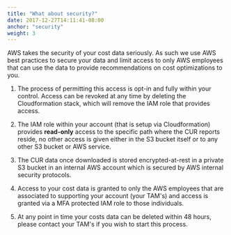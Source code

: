 ```yaml
---
title: "What about security?"
date: 2017-12-27T14:11:41-08:00
anchor: "security"
weight: 3
---
```


AWS takes the security of your cost data seriously. As such we use AWS best practices to secure your data and limit access to only AWS employees that can use the data to provide recommendations on cost optimizations to you. 

1. The process of permitting this access is opt-in and fully within your control. Access can be revoked at any time by deleting the Cloudformation stack, which will remove the IAM role that provides access.

1. The IAM role within your account (that is setup via Cloudformation) provides **read-only** access to the specific path where the CUR reports reside, no other access is given either in the S3 bucket itself or to any other S3 bucket or AWS service.

1. The CUR data once downloaded is stored encrypted-at-rest in a private S3 bucket in an internal AWS account which is secured by AWS internal security protocols.

1. Access to your cost data is granted to only the AWS employees that are associated to supporting your account (your TAM's) and access is granted via a MFA protected IAM role to those individuals.

1. At any point in time your costs data can be deleted within 48 hours, please contact your TAM's if you wish to start this process. 